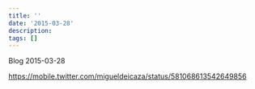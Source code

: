 ```yaml
---
title: ''
date: '2015-03-28'
description:
tags: []
---
```


Blog 2015-03-28


https://mobile.twitter.com/migueldeicaza/status/581068613542649856

